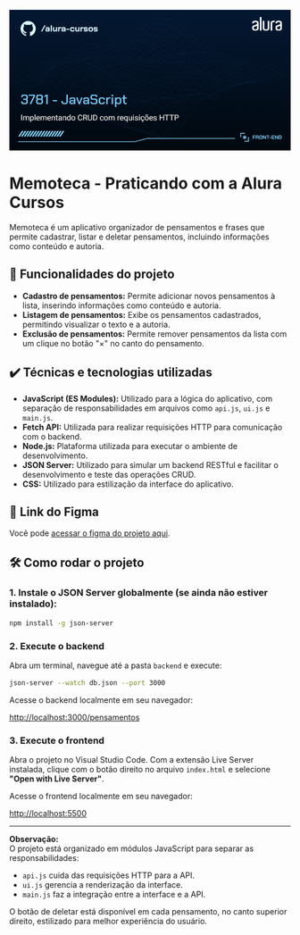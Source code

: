 ![Thumbnail](./thumb.png)

# Memoteca - Praticando com a Alura Cursos

Memoteca é um aplicativo organizador de pensamentos e frases que permite cadastrar, listar e deletar pensamentos, incluindo informações como conteúdo e autoria.

## 🔨 Funcionalidades do projeto

- **Cadastro de pensamentos:** Permite adicionar novos pensamentos à lista, inserindo informações como conteúdo e autoria.
- **Listagem de pensamentos:** Exibe os pensamentos cadastrados, permitindo visualizar o texto e a autoria.
- **Exclusão de pensamentos:** Permite remover pensamentos da lista com um clique no botão "×" no canto do pensamento.

## ✔️ Técnicas e tecnologias utilizadas

- **JavaScript (ES Modules):** Utilizado para a lógica do aplicativo, com separação de responsabilidades em arquivos como `api.js`, `ui.js` e `main.js`.
- **Fetch API:** Utilizada para realizar requisições HTTP para comunicação com o backend.
- **Node.js:** Plataforma utilizada para executar o ambiente de desenvolvimento.
- **JSON Server:** Utilizado para simular um backend RESTful e facilitar o desenvolvimento e teste das operações CRUD.
- **CSS:** Utilizado para estilização da interface do aplicativo.

## 📁 Link do Figma

Você pode [acessar o figma do projeto aqui](https://www.figma.com/design/Sz1gmmemxqcB3amInL4Ndp/Rebrand-Memoteca-%7C-Curso-CRUD?node-id=148-26&t=FpdmfbiM1i1s6REQ-0).

## 🛠️ Como rodar o projeto

### 1. Instale o JSON Server globalmente (se ainda não estiver instalado):

```bash
npm install -g json-server
```

### 2. Execute o backend

Abra um terminal, navegue até a pasta `backend` e execute:

```bash
json-server --watch db.json --port 3000
```

Acesse o backend localmente em seu navegador:

[http://localhost:3000/pensamentos](http://localhost:3000/pensamentos)

### 3. Execute o frontend

Abra o projeto no Visual Studio Code. Com a extensão Live Server instalada, clique com o botão direito no arquivo `index.html` e selecione **"Open with Live Server"**.

Acesse o frontend localmente em seu navegador:

[http://localhost:5500](http://localhost:5500)

---

**Observação:**  
O projeto está organizado em módulos JavaScript para separar as responsabilidades:  
- `api.js` cuida das requisições HTTP para a API.
- `ui.js` gerencia a renderização da interface.
- `main.js` faz a integração entre a interface e a API.

O botão de deletar está disponível em cada pensamento, no canto superior direito, estilizado para melhor experiência do usuário.
